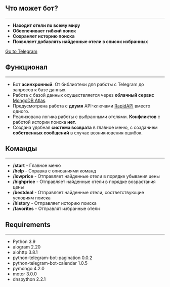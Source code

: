 ## Что может бот?
***
+ **Находит отели по всему миру**
+ **Обеспечивает гибкий поиск**
+ **Сохраняет историю поиска**
+ **Позволяет добавлять найденные отели в список избранных**

[Go to Telegram](https://t.me/PyBaDiHotelsBot)
## Функционал
***
+ Бот **асинхронный**. От библиотеки для работы с Telegram до запросов к базе данных.
+ Работа с базой данных осуществляется через **облачный сервис** [MongoDB Atlas](https://www.mongodb.com/atlas/database ).
+ Предусмотрена работа с **двумя** API-ключами [RapidAPI](https://rapidapi.com/apidojo/api/hotels4/) вместо одного.
+ Реализована логика работы с выбранными отелями. **Конфликтов** с работой истории поиска **нет**.
+ Создана удобная **система возврата** в главное меню, с созданием **собственных сообщений** в случае возникновения ошибок.
## Команды
***
+ **/start** - Главное меню
+ **/help** - Справка с описаниями команд
+ **/lowprice** - Отправляет найденные отели в порядке убывания цены
+ **/highprice** - Отправляет найденные отели в порядке возрастания цены
+ **/bestdeal** - Отправляет найденные отели, соответствующие условиям поиска
+ **/history** - Отправляет историю поиска
+ **/favorites** - Отправлят избранные отели
## Requirements
***
+ Python 3.9
+ aiogram 2.20
+ aiohttp 3.8.1
+ python-telegram-bot-pagination 0.0.2
+ python-telegram-bot-calendar 1.0.5
+ pymongo 4.2.0
+ motor 3.0.0
+ dnspython 2.2.1